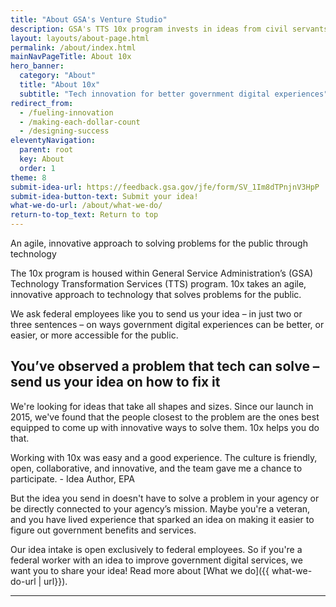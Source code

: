 ```yaml
---
title: "About GSA's Venture Studio"
description: GSA's TTS 10x program invests in ideas from civil servants on ways good-for-government technology can make a better-for-the-public experience.
layout: layouts/about-page.html
permalink: /about/index.html
mainNavPageTitle: About 10x
hero_banner:
  category: "About"
  title: "About 10x"
  subtitle: "Tech innovation for better government digital experiences"
redirect_from: 
  - /fueling-innovation
  - /making-each-dollar-count
  - /designing-success
eleventyNavigation:
  parent: root
  key: About
  order: 1
theme: 8
submit-idea-url: https://feedback.gsa.gov/jfe/form/SV_1Im8dTPnjnV3HpP
submit-idea-button-text: Submit your idea!
what-we-do-url: /about/what-we-do/
return-to-top_text: Return to top
---
```


<p class="usa-intro">
  An agile, innovative approach to solving problems for the public through technology
</p>

The 10x program is housed within General Service Administration’s (GSA) Technology Transformation Services (TTS) program. 10x takes an agile, innovative approach to technology that solves problems for the public. 

We ask federal employees like you to send us your idea – in just two or three sentences – on ways government digital experiences can be better, or easier, or more accessible for the public.

##  You’ve observed a problem that tech can solve – send us your idea on how to fix it

We're looking for ideas that take all shapes and sizes. Since our launch in 2015, we've found that the people closest to the problem are the ones best equipped to come up with innovative ways to solve them. 10x helps you do that. 

<aside class="pull-quote">
  Working with 10x was easy and a good experience. The culture is friendly, open, collaborative, and innovative, and the team gave me a chance to participate.
  <span class="author">- Idea Author, EPA</span>
</aside>

But the idea you send in doesn't have to solve a problem in your agency or be directly connected to your agency’s mission. Maybe you're a veteran, and you have lived experience that sparked an idea on making it easier to figure out government benefits and services. 

Our idea intake is open exclusively to federal employees. So if you're a federal worker with an idea to improve government digital services, we want you to share your idea! Read more about [What we do]({{ what-we-do-url | url}}).

---
